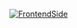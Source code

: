 [![FrontendSide](https://img.shields.io/badge/Client-Frontend-blue.svg)](https://github.com/webDev5464/Frontend-Todo.git)